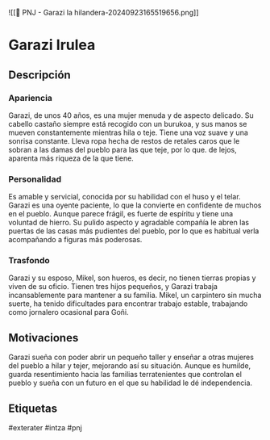 ![[👤 PNJ - Garazi la hilandera-20240923165519656.png]]
# Garazi Irulea

## Descripción
### Apariencia 
Garazi, de unos 40 años, es una mujer menuda y de aspecto delicado. Su cabello castaño siempre está recogido con un burukoa, y sus manos se mueven constantemente mientras hila o teje. Tiene una voz suave y una sonrisa constante. Lleva ropa hecha de restos de retales caros que le sobran a las damas del pueblo para las que teje, por lo que. de lejos, aparenta más riqueza de la que tiene. 
### Personalidad 
Es amable y servicial, conocida por su habilidad con el huso y el telar. Garazi es una oyente paciente, lo que la convierte en confidente de muchos en el pueblo. Aunque parece frágil, es fuerte de espíritu y tiene una voluntad de hierro. Su pulido aspecto y agradable compañía le abren las puertas de las casas más pudientes del pueblo, por lo que es habitual verla acompañando a figuras más poderosas. 
### Trasfondo 
Garazi y su esposo, Mikel, son hueros, es decir, no tienen tierras propias y viven de su oficio. Tienen tres hijos pequeños, y Garazi trabaja incansablemente para mantener a su familia. Mikel, un carpintero sin mucha suerte, ha tenido dificultades para encontrar trabajo estable, trabajando como jornalero ocasional para Goñi.
## Motivaciones
Garazi sueña con poder abrir un pequeño taller y enseñar a otras mujeres del pueblo a hilar y tejer, mejorando así su situación. Aunque es humilde, guarda resentimiento hacia las familias terratenientes que controlan el pueblo y sueña con un futuro en el que su habilidad le dé independencia.

## Etiquetas
#exterater #intza #pnj 